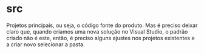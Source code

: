 # src

Projetos principais, ou seja, o código fonte do produto. Mas é preciso deixar claro que, quando criamos uma nova solução no Visual Studio, o padrão criado não é este, então, é preciso alguns ajustes nos projetos existentes e a criar novo selecionar a pasta.
